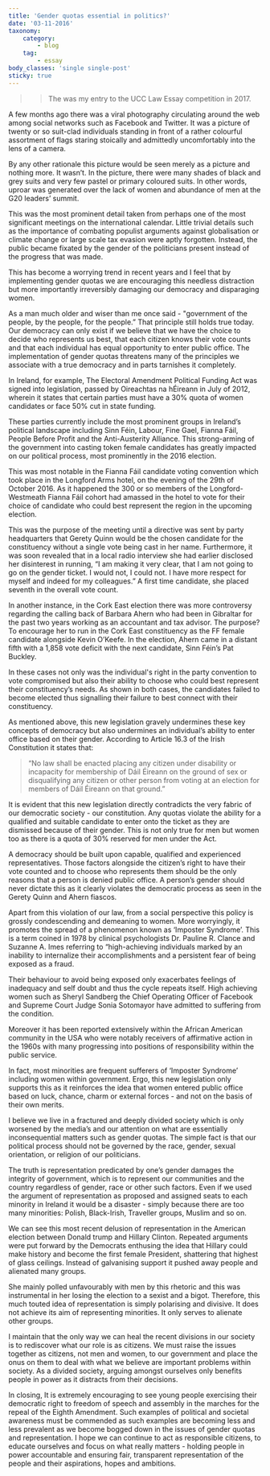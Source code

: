 ```yaml
---
title: 'Gender quotas essential in politics?'
date: '03-11-2016'
taxonomy:
    category:
        - blog
    tag:
        - essay
body_classes: 'single single-post'
sticky: true
---
```


>> The was my entry to the UCC Law Essay competition in 2017.

A few months ago there was a viral photography circulating around the web among social networks such as Facebook and Twitter. It was a picture of twenty or so suit-clad individuals standing in front of a rather colourful assortment of flags staring stoically and admittedly uncomfortably into the lens of a camera. 

By any other rationale this picture would be seen merely as a picture and nothing more. It wasn’t. In the picture, there were many shades of black and grey suits and very few pastel or primary coloured suits. In other words, uproar was generated over the lack of women and abundance of men at the G20 leaders’ summit. 

This was the most prominent detail taken from perhaps one of the most significant meetings on the international calendar. Little trivial details such as the importance of combating populist arguments against globalisation or climate change or large scale tax evasion were aptly forgotten. Instead, the public became fixated by the gender of the politicians present instead of the progress that was made. 

This has become a worrying trend in recent years and I feel that by implementing gender quotas we are encouraging this needless distraction but more importantly irreversibly damaging our democracy and disparaging women.

As a man much older and wiser than me once said - "government of the people, by the people, for the people.” That principle still holds true today. Our democracy can only exist if we believe that we have the choice to decide who represents us best, that each citizen knows their vote counts and that each individual has equal opportunity to enter public office. The implementation of gender quotas threatens many of the principles we associate with a true democracy and in parts tarnishes it completely.

In Ireland, for example, The Electoral Amendment Political Funding Act  was signed into legislation, passed by Oireachtas na hÉireann in July of 2012, wherein it states that certain parties must have a 30% quota of women candidates or face 50% cut in state funding. 

These parties currently include the most prominent groups in Ireland’s political landscape including Sinn Féin, Labour, Fine Gael, Fianna Fáil, People Before Profit and the Anti-Austerity Alliance. This strong-arming of the government into casting token female candidates has greatly impacted on our political process, most prominently in the 2016 election.

This was most notable in the Fianna Fáil candidate voting convention which took place in the Longford Arms hotel, on the evening of the 29th of October 2016. As it happened the 300 or so members of the Longford-Westmeath Fianna Fáil cohort had amassed in the hotel to vote for their choice of candidate who could best represent the region in the upcoming election.

This was the purpose of the meeting until a directive was sent by party headquarters that Gerety Quinn would be the chosen candidate for the constituency without a single vote being cast in her name. Furthermore, it was soon revealed that in a local radio interview she had earlier disclosed her disinterest in running, “I am making it very clear, that I am not going to go on the gender ticket. I would not, I could not. I have more respect for myself and indeed for my colleagues.” A first time candidate, she placed seventh in the overall vote count.

In another instance, in the Cork East election there was more controversy regarding the calling back of Barbara Ahern who had been in Gibraltar for the past two years working as an accountant and tax advisor. The purpose? To encourage her to run in the Cork East constituency as the FF female candidate alongside Kevin O’Keefe. In the election, Ahern came in a distant fifth with a 1,858 vote deficit with the next candidate, Sinn Féin’s Pat Buckley.

In these cases not only was the individual's right in the party convention to vote compromised but also their ability to choose who could best represent their constituency’s needs. As shown in both cases, the candidates failed to become elected thus signalling their failure to best connect with their constituency.

As mentioned above, this new legislation gravely undermines these key concepts of democracy but also undermines an individual’s ability to enter office based on their gender. According to Article 16.3 of the Irish Constitution it states that:

>“No law shall be enacted placing any citizen under disability or incapacity for membership of Dáil Éireann on the ground of sex or disqualifying any citizen or other person from voting at an election for members of Dáil Éireann on that ground.”

It is evident that this new legislation directly contradicts the very fabric of our democratic society - our constitution. Any quotas violate the ability for a qualified and suitable candidate to enter onto the ticket as they are dismissed because of their gender. This is not only true for men but women too as there is a quota of 30% reserved for men under the Act. 

A democracy should be built upon capable, qualified and experienced representatives. Those factors alongside the citizen’s right to have their vote counted and to choose who represents them should be the only reasons that a person is denied public office. A person’s gender should never dictate this as it clearly violates the democratic process as seen in the Gerety Quinn and Ahern fiascos.

Apart from this violation of our law, from a social perspective this policy is grossly condescending and demeaning to women. More worryingly, it promotes the spread of a phenomenon known as ‘Imposter Syndrome’. This is a term coined in 1978 by clinical psychologists Dr. Pauline R. Clance and Suzanne A. Imes referring to “high-achieving individuals marked by an inability to internalize their accomplishments and a persistent fear of being exposed as a fraud. 

Their behaviour to avoid being exposed only exacerbates feelings of inadequacy and self doubt and thus the cycle repeats itself. High achieving women such as Sheryl Sandberg the Chief Operating Officer of Facebook and Supreme Court Judge Sonia Sotomayor have admitted to suffering from the condition.

Moreover it has been reported extensively within the African American community in the USA who were notably receivers of affirmative action in the 1960s with many progressing into positions of responsibility within the public service.

In fact, most minorities are frequent sufferers of ‘Imposter Syndrome’ including women within government. Ergo, this new legislation only supports this as it reinforces the idea that women entered public office based on luck, chance, charm or external forces - and not on the basis of their own merits.

I believe we live in a fractured and deeply divided society which is only worsened by the media’s and our attention on what are essentially inconsequential matters such as gender quotas. The simple fact is that our political process should not be governed by the race, gender, sexual orientation, or religion of our politicians. 

The truth is representation predicated by one’s gender damages the integrity of government, which is to represent our communities and the country regardless of gender, race or other such factors. Even if we used the argument of representation as proposed and assigned seats to each minority in Ireland it would be a disaster - simply because there are too many minorities: Polish, Black-Irish, Traveller groups, Muslim and so on.

We can see this most recent delusion of representation in the American election between Donald trump and Hillary Clinton. Repeated arguments were put forward by the Democrats enthusing the idea that Hillary could make history and become the first female President, shattering that highest of glass ceilings. Instead of galvanising support it pushed away people and alienated many groups. 

She mainly polled unfavourably with men by this rhetoric and this was instrumental in her losing the election to a sexist and a bigot. Therefore, this much touted idea of representation is simply polarising and divisive. It does not achieve its aim of representing minorities. It only serves to alienate other groups.

I maintain that the only way we can heal the recent divisions in our society is to rediscover what our role is as citizens. We must raise the issues together as citizens, not men and women, to our government and place the onus on them to deal with what we believe are important problems within society. As a divided society, arguing amongst ourselves only benefits people in power as it distracts from their decisions.

In closing, It is extremely encouraging to see young people exercising their democratic right to freedom of speech and assembly in the marches for the repeal of the Eighth Amendment. Such examples of political and societal awareness must be commended as such examples are becoming less and less prevalent as we become bogged down in the issues of gender quotas and representation. I hope we can continue to act as responsible citizens, to educate ourselves and focus on what really matters - holding people in power accountable and ensuring fair, transparent representation of the people and their aspirations, hopes and ambitions.


